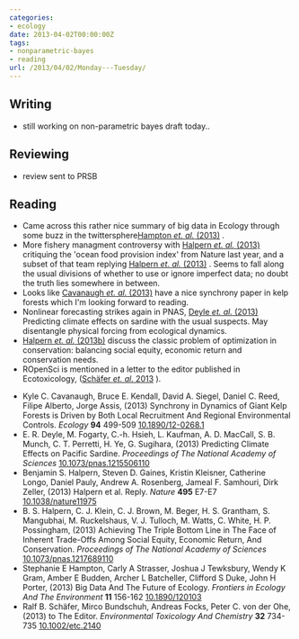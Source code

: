 ```yaml
---
categories:
- ecology
date: 2013-04-02T00:00:00Z
tags:
- nonparametric-bayes
- reading
url: /2013/04/02/Monday---Tuesday/
---
```


## Writing

* still working on non-parametric bayes draft today..

## Reviewing

* review sent to PRSB


## Reading

* Came across this rather nice summary of big data in Ecology through some buzz in the twittersphere<span class="showtooltip" title="Hampton S, Strasser C, Tewksbury J, Gram W, Budden A, Batcheller
A, Duke C and Porter J (2013). Big Data And The Future of
Ecology. _Frontiers in Ecology And The Environment_, *11*, pp.
156-162. ISSN 1540-9295,  http://dx.doi.org/10.1890/120103."><a href="http://dx.doi.org/10.1890/120103" rel="http://purl.org/spar/cito/discusses" >Hampton _et. al._ (2013)</a></span> .  
* More fishery managment controversy with <span class="showtooltip" title="Halpern B, Gaines S, Kleisner K, Longo C, Pauly D, Rosenberg A,
Samhouri J and Zeller D (2013). Halpern et al. Reply. _Nature_,
*495*, pp. E7-E7. ISSN 0028-0836, 
http://dx.doi.org/10.1038/nature11975."><a href="http://dx.doi.org/10.1038/nature11975" rel="http://purl.org/spar/cito/discusses" >Halpern _et. al._ (2013)</a></span>  critiquing the 'ocean food provision index' from Nature last year, and a subset of that team replying <span class="showtooltip" title="Halpern B, Gaines S, Kleisner K, Longo C, Pauly D, Rosenberg A,
Samhouri J and Zeller D (2013). Halpern et al. Reply. _Nature_,
*495*, pp. E7-E7. ISSN 0028-0836, 
http://dx.doi.org/10.1038/nature11975."><a href="http://dx.doi.org/10.1038/nature11975" rel="http://purl.org/spar/cito/discusses" >Halpern _et. al._ (2013)</a></span> . Seems to fall along the usual divisions of whether to use or ignore imperfect data; no doubt the truth lies somewhere in between.  
* Looks like <span class="showtooltip" title="Cavanaugh K, Kendall B, Siegel D, Reed D, Alberto F and Assis J
(2013). Synchrony in Dynamics of Giant Kelp Forests is Driven by
Both Local Recruitment And Regional Environmental Controls.
_Ecology_, *94*, pp. 499-509. ISSN 0012-9658, 
http://dx.doi.org/10.1890/12-0268.1."><a href="http://dx.doi.org/10.1890/12-0268.1" rel="http://purl.org/spar/cito/discusses" >Cavanaugh _et. al._ (2013)</a></span>  have a nice synchrony paper in kelp forests which I'm looking forward to reading.
* Nonlinear forecasting strikes again in PNAS, <span class="showtooltip" title="Deyle E, Fogarty M, Hsieh C, Kaufman L, MacCall A, Munch S,
Perretti C, Ye H and Sugihara G (2013). Predicting Climate
Effects on Pacific Sardine. _Proceedings of The National Academy
of Sciences_. ISSN 0027-8424, 
http://dx.doi.org/10.1073/pnas.1215506110."><a href="http://dx.doi.org/10.1073/pnas.1215506110" rel="http://purl.org/spar/cito/discusses" >Deyle _et. al._ (2013)</a></span>  Predicting climate effects on sardine with the usual suspects.  May disentangle physical forcing from ecological dynamics.  
* <span class="showtooltip" title="Halpern B, Klein C, Brown C, Beger M, Grantham H, Mangubhai S,
Ruckelshaus M, Tulloch V, Watts M, White C and Possingham H
(2013). Achieving The Triple Bottom Line in The Face of Inherent
Trade-Offs Among Social Equity, Economic Return, And
Conservation. _Proceedings of The National Academy of Sciences_.
ISSN 0027-8424,  http://dx.doi.org/10.1073/pnas.1217689110."><a href="http://dx.doi.org/10.1073/pnas.1217689110" rel="http://purl.org/spar/cito/discusses" >Halpern _et. al._ (2013b)</a></span>  discuss the classic problem of optimization in conservation: balancing social equity, economic return and conservation needs.   
* ROpenSci is mentioned in a letter to the editor published in Ecotoxicology, (<span class="showtooltip" title="Schäfer R, Bundschuh M, Focks A and von der Ohe P (2013). to The
Editor. _Environmental Toxicology And Chemistry_, *32*, pp.
734-735.  http://dx.doi.org/10.1002/etc.2140."><a href="http://dx.doi.org/10.1002/etc.2140" rel="http://purl.org/spar/cito/discusses" >Schäfer _et. al._ 2013</a></span> ).



- Kyle C. Cavanaugh, Bruce E. Kendall, David A. Siegel, Daniel C. Reed, Filipe Alberto, Jorge Assis,   (2013) Synchrony in Dynamics of Giant Kelp Forests is Driven by Both Local Recruitment And Regional Environmental Controls.  *Ecology*  **94**  499-509  [10.1890/12-0268.1](http://dx.doi.org/10.1890/12-0268.1)
- E. R. Deyle, M. Fogarty, C.-h. Hsieh, L. Kaufman, A. D. MacCall, S. B. Munch, C. T. Perretti, H. Ye, G. Sugihara,   (2013) Predicting Climate Effects on Pacific Sardine.  *Proceedings of The National Academy of Sciences*  [10.1073/pnas.1215506110](http://dx.doi.org/10.1073/pnas.1215506110)
- Benjamin S. Halpern, Steven D. Gaines, Kristin Kleisner, Catherine Longo, Daniel Pauly, Andrew A. Rosenberg, Jameal F. Samhouri, Dirk Zeller,   (2013) Halpern et al. Reply.  *Nature*  **495**  E7-E7  [10.1038/nature11975](http://dx.doi.org/10.1038/nature11975)
- B. S. Halpern, C. J. Klein, C. J. Brown, M. Beger, H. S. Grantham, S. Mangubhai, M. Ruckelshaus, V. J. Tulloch, M. Watts, C. White, H. P. Possingham,   (2013) Achieving The Triple Bottom Line in The Face of Inherent Trade-Offs Among Social Equity, Economic Return, And Conservation.  *Proceedings of The National Academy of Sciences*  [10.1073/pnas.1217689110](http://dx.doi.org/10.1073/pnas.1217689110)
- Stephanie E Hampton, Carly A Strasser, Joshua J Tewksbury, Wendy K Gram, Amber E Budden, Archer L Batcheller, Clifford S Duke, John H Porter,   (2013) Big Data And The Future of Ecology.  *Frontiers in Ecology And The Environment*  **11**  156-162  [10.1890/120103](http://dx.doi.org/10.1890/120103)
- Ralf B. Schäfer, Mirco Bundschuh, Andreas Focks, Peter C. von der Ohe,   (2013) to The Editor.  *Environmental Toxicology And Chemistry*  **32**  734-735  [10.1002/etc.2140](http://dx.doi.org/10.1002/etc.2140)


